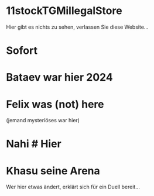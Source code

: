 # 11stockTGMillegalStore
Hier gibt es nichts zu sehen, verlassen Sie diese Website...
# Sofort
# Bataev war hier 2024
# Felix was (not) here
(jemand mysteriöses war hier)
# Nahi # Hier #
# Khasu seine Arena 
Wer hier etwas ändert, erklärt sich für ein Duell bereit...